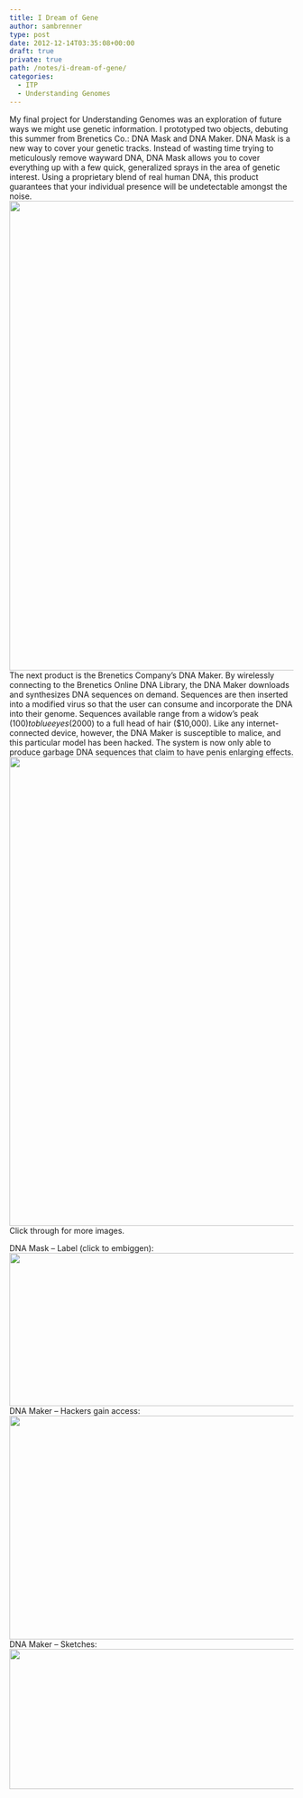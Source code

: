 ```yaml
---
title: I Dream of Gene
author: sambrenner
type: post
date: 2012-12-14T03:35:08+00:00
draft: true
private: true
path: /notes/i-dream-of-gene/
categories:
  - ITP
  - Understanding Genomes
---
```

My final project for Understanding Genomes was an exploration of future ways we might use genetic information. I prototyped two objects, debuting this summer from Brenetics Co.: DNA Mask and DNA Maker.
DNA Mask is a new way to cover your genetic tracks. Instead of wasting time trying to meticulously remove wayward DNA, DNA Mask allows you to cover everything up with a few quick, generalized sprays in the area of genetic interest. Using a proprietary blend of real human DNA, this product guarantees that your individual presence will be undetectable amongst the noise.
<img class="aligncenter size-full wp-image-200" title="dnamask" src="/img/uploads/2012/12/dnamask.jpg" alt="" width="600" height="831" />
The next product is the Brenetics Company&#8217;s DNA Maker. By wirelessly connecting to the Brenetics Online DNA Library, the DNA Maker downloads and synthesizes DNA sequences on demand. Sequences are then inserted into a modified virus so that the user can consume and incorporate the DNA into their genome. Sequences available range from a widow&#8217;s peak ($100) to blue eyes ($2000) to a full head of hair ($10,000).
Like any internet-connected device, however, the DNA Maker is susceptible to malice, and this particular model has been hacked. The system is now only able to produce garbage DNA sequences that claim to have penis enlarging effects.
<img class="aligncenter size-full wp-image-201" title="dnasynth" src="/img/uploads/2012/12/dnasynth.jpg" alt="" width="600" height="830" />
Click through for more images.
<!--more-->
DNA Mask &#8211; Label (click to embiggen):
[<img class="aligncenter size-full wp-image-205" title="label_small" src="/img/uploads/2012/12/label_small.jpg" alt="" width="600" height="271" />][1]
DNA Maker &#8211; Hackers gain access:
<img class="aligncenter size-full wp-image-206" title="IMG_6388" src="/img/uploads/2012/12/IMG_6388.jpg" alt="" width="600" height="396" />
DNA Maker &#8211; Sketches:
[<img class="aligncenter size-full wp-image-203" title="sketches" src="/img/uploads/2012/12/sketches.jpg" alt="" width="561" height="248" />][2]

 [1]: /img/uploads/2012/12/label_full.jpg
 [2]: /img/uploads/2012/12/sketches.jpg
